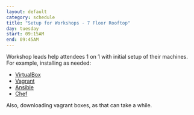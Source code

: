 ```yaml
---
layout: default
category: schedule
title: "Setup for Workshops - 7 Floor Rooftop"
day: tuesday
start: 09:15AM
end: 09:45AM
---
```


Workshop leads help attendees 1 on 1 with initial setup of their machines.  For example, installing as needed:

* [VirtualBox](https://www.virtualbox.org/)
* [Vagrant](https://www.vagrantup.com/)
* [Ansible](https://www.ansible.com/)
* [Chef](https://www.chef.io/)

Also, downloading vagrant boxes, as that can take a while.
